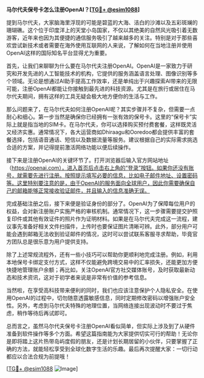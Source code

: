 **马尔代夫保号卡怎么注册OpenAI？[[TG💪+ @esim1088](https://t.me/s/esim1088)]**

提到马尔代夫，大家脑海里浮现的可能是碧蓝的大海、洁白的沙滩以及五彩斑斓的珊瑚礁。这个位于印度洋上的天堂小岛国家，不仅以其绝美的自然风光吸引着无数游客，近年来也因为其便捷的通信服务吸引了越来越多的关注。特别是对于那些喜欢尝试新技术或者需要在海外使用互联网的人来说，了解如何在当地注册并使用OpenAI这样的国际知名平台显得尤为重要。

首先，让我们来聊聊为什么要在马尔代夫注册OpenAI。OpenAI是一家致力于研究和开发先进的人工智能技术的机构，它提供的服务涵盖语言处理、图像识别等多个领域。无论是想通过AI助手提高工作效率，还是单纯出于兴趣探索AI带来的无限可能，注册OpenAI都能让你接触到最先进的科技资源。尤其是在旅行或居住在马尔代夫期间，拥有这样的工具无疑会极大地方便你的生活与工作。

那么问题来了，在马尔代夫如何注册OpenAI呢？其实步骤并不复杂，但需要一点耐心和细心。第一步当然是确保你已经拥有一张有效的保号卡。这里的“保号卡”实际上就是指当地的SIM卡。在马尔代夫，你可以选择购买预付费套餐，这样既灵活又经济实惠。通常情况下，各大运营商如Dhiraagu和Ooredoo都会提供丰富的套餐选择，包括语音通话、短信以及数据流量等服务。建议根据自己的实际需求挑选合适的方案，并记得提前激活网络功能以便后续操作。

接下来是注册OpenAI的关键环节了。打开浏览器后输入官方网站地址（https://openai.com），进入首页后点击右上角的“登录”按钮。如果你还没有账号，就需要先进行注册。按照提示填写必要的信息，比如电子邮件地址、设置密码等。这里特别要注意的是，由于OpenAI的服务面向全球用户，因此你需要确保自己的邮箱能够正常接收验证邮件，并且输入的信息准确无误。

完成基础注册之后，接下来便是验证身份的部分了。OpenAI为了保障每位用户的权益，会对新注册账户实施严格的审核机制。通常情况下，这一步骤需要提交护照复印件或其他有效证件的照片作为证明材料。如果是在马尔代夫完成这一流程，建议事先准备好相关文件扫描件，上传时也要保证图片清晰可辨。此外，部分用户可能会遇到邮箱无法收到验证邮件的情况，这时可以尝试联系客服寻求帮助，毕竟官方团队总是很乐意为用户提供支持。

除了上述常规流程外，还有一些小技巧可以帮助你更顺利地完成注册。例如，利用本地保号卡绑定支付方式，这样不仅能避免跨境交易中的汇率损失，还能更加方便快捷地管理账户余额；再比如，关注OpenAI官方社交媒体账号，及时获取最新动态和技术资讯，这对于初学者来说是非常有价值的参考信息。

当然啦，在享受高科技带来便利的同时，我们也应该注意保护个人隐私安全。在使用OpenAI的过程中，切勿随意透露敏感信息，同时定期修改密码以增强账户安全性。另外，考虑到马尔代夫特殊的地理位置，当网络连接出现波动时不要过于焦虑，稍作等待后再试即可。

总而言之，虽然马尔代夫保号卡注册OpenAI看似简单，但实际上涉及到了从硬件准备到软件操作等多个方面。希望这篇指南能为大家提供切实可行的帮助！无论你是即将踏上这片热带岛屿度假的朋友，还是计划长期居留的小伙伴，只要掌握了正确的方法，就能轻松享受到全球化数字生活的乐趣。最后再次提醒大家：一切行动都应以合法合规为前提哦！

[[TG💪+ @esim1088](https://t.me/s/esim1088) ![Image](https://i.postimg.cc/4NQfJmqS/Snipaste-2025-05-13-00-14-12.png)]